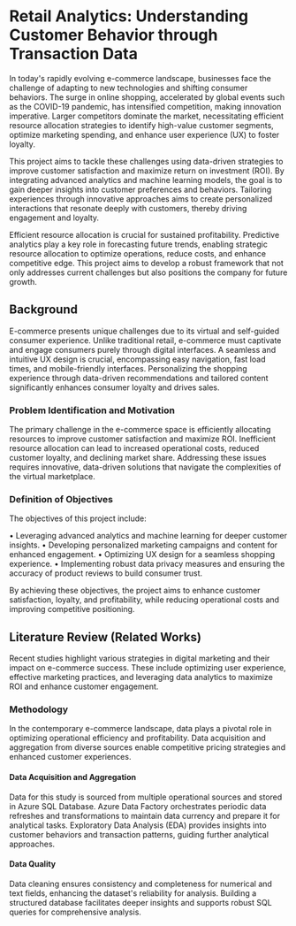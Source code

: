 # Retail Analytics: Understanding Customer Behavior through Transaction Data

In today's rapidly evolving e-commerce landscape, businesses face the challenge of adapting to new technologies and shifting consumer behaviors. The surge in online shopping, accelerated by global events such as the COVID-19 pandemic, has intensified competition, making innovation imperative. Larger competitors dominate the market, necessitating efficient resource allocation strategies to identify high-value customer segments, optimize marketing spending, and enhance user experience (UX) to foster loyalty.

This project aims to tackle these challenges using data-driven strategies to improve customer satisfaction and maximize return on investment (ROI). By integrating advanced analytics and machine learning models, the goal is to gain deeper insights into customer preferences and behaviors. Tailoring experiences through innovative approaches aims to create personalized interactions that resonate deeply with customers, thereby driving engagement and loyalty.

Efficient resource allocation is crucial for sustained profitability. Predictive analytics play a key role in forecasting future trends, enabling strategic resource allocation to optimize operations, reduce costs, and enhance competitive edge. This project aims to develop a robust framework that not only addresses current challenges but also positions the company for future growth.

## Background

E-commerce presents unique challenges due to its virtual and self-guided consumer experience. Unlike traditional retail, e-commerce must captivate and engage consumers purely through digital interfaces. A seamless and intuitive UX design is crucial, encompassing easy navigation, fast load times, and mobile-friendly interfaces. Personalizing the shopping experience through data-driven recommendations and tailored content significantly enhances consumer loyalty and drives sales.

### Problem Identification and Motivation
The primary challenge in the e-commerce space is efficiently allocating resources to improve customer satisfaction and maximize ROI. Inefficient resource allocation can lead to increased operational costs, reduced customer loyalty, and declining market share. Addressing these issues requires innovative, data-driven solutions that navigate the complexities of the virtual marketplace.

### Definition of Objectives
The objectives of this project include:

• Leveraging advanced analytics and machine learning for deeper customer insights.
• Developing personalized marketing campaigns and content for enhanced engagement.
• Optimizing UX design for a seamless shopping experience.
• Implementing robust data privacy measures and ensuring the accuracy of product reviews to build consumer trust.

By achieving these objectives, the project aims to enhance customer satisfaction, loyalty, and profitability, while reducing operational costs and improving competitive positioning.

## Literature Review (Related Works)
Recent studies highlight various strategies in digital marketing and their impact on e-commerce success. These include optimizing user experience, effective marketing practices, and leveraging data analytics to maximize ROI and enhance customer engagement.

### Methodology
In the contemporary e-commerce landscape, data plays a pivotal role in optimizing operational efficiency and profitability. Data acquisition and aggregation from diverse sources enable competitive pricing strategies and enhanced customer experiences.

#### Data Acquisition and Aggregation
Data for this study is sourced from multiple operational sources and stored in Azure SQL Database. Azure Data Factory orchestrates periodic data refreshes and transformations to maintain data currency and prepare it for analytical tasks. Exploratory Data Analysis (EDA) provides insights into customer behaviors and transaction patterns, guiding further analytical approaches.

#### Data Quality
Data cleaning ensures consistency and completeness for numerical and text fields, enhancing the dataset's reliability for analysis. Building a structured database facilitates deeper insights and supports robust SQL queries for comprehensive analysis.

